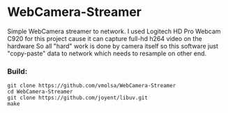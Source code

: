 WebCamera-Streamer
=============

Simple WebCamera streamer to network.
I used Logitech HD Pro Webcam C920 for this project cause it can capture full-hd h264 video on the hardware
So all "hard" work is done by camera itself so this software just "copy-paste" data to network which needs to resample on other end. 

### Build:
    
    git clone https://github.com/vmolsa/WebCamera-Streamer
    cd WebCamera-Streamer
    git clone https://github.com/joyent/libuv.git
    make

